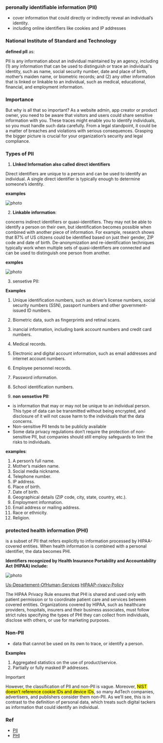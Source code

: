 ### peronally identifiable information (PII)

-  cover information that could directly or indirectly reveal an individual’s identity.
- including online identifiers like cookies and IP addresses

### National Institute of Standard and Technology

**defined pII** as:

PII is any information about an individual maintained by an agency, including (1) any information that can be used to distinguish or trace an individual‘s identity, such as name, social security number, date and place of birth, mother‘s maiden name, or biometric records; and (2) any other information that is linked or linkable to an individual, such as medical, educational, financial, and employment information.

### Importance

But why is all that so important? As a website admin, app creator or product owner, you need to be aware that visitors and users could share sensitive information with you. These traces might enable you to identify individuals, so you must handle such data carefully. From a legal standpoint, it could be a matter of breaches and violations with serious consequences. Grasping the bigger picture is crucial for your organization’s security and legal compliance.

### Types of PII

1. **LInked Information also called direct identifiers**

Direct identifiers are unique to a person and can be used to identify an individual. A single direct identifier is typically enough to determine someone’s identity.

**examples**

![photo](https://piwik.pro/wp-content/uploads/2020/10/PII_vs_personal_data_Diagram_1-1536x1164.png)

2. **Linkable information**:

concerns indirect identifiers or quasi-identifiers. They may not be able to identify a person on their own, but identification becomes possible when combined with another piece of information. For example, research shows that 87% of US citizens could be identified based on just their gender, ZIP code and date of birth. De-anonymization and re-identification techniques typically work when multiple sets of quasi-identifiers are connected and can be used to distinguish one person from another.

**exmples**

![photo](https://piwik.pro/wp-content/uploads/2020/10/PII_vs_personal_data_Diagram_2-1536x826.png)

3. sensetive PII:

**Examples**

1. Unique identification numbers, such as driver’s license numbers, social security numbers (SSN), passport numbers and other government-issued ID numbers.
2. Biometric data, such as fingerprints and retinal scans.
3. inancial information, including bank account numbers and credit card numbers.
4. Medical records.
5. Electronic and digital account information, such as email addresses and internet account numbers.
6. Employee personnel records.
7. Password information.
8. School identification numbers.

4. **non sensetive PII:**
- is information that may or may not be unique to an individual person. This type of data can be transmitted without being encrypted, and disclosure of it will not cause harm to the individuals that the data concerns.
- Non-sensitive PII tends to be publicly available
- Some data privacy regulations don’t require the protection of non-sensitive PII, but companies should still employ safeguards to limit the risks to individuals. 

**examples**:

1. A person’s full name.
2. Mother’s maiden name.
3. Social media nickname.
4. Telephone number.
5. IP address.
6. Place of birth.
7. Date of birth.
8. Geographical details (ZIP code, city, state, country, etc.).
9. Employment information.
10. Email address or mailing address.
11. Race or ethnicity.
12. Religion.

### protected health information (PHI)

is a subset of PII that refers explicitly to information processed by HIPAA-covered entities. When health information is combined with a personal identifier, the data becomes PHI.

**Identifiers recognized by Health Insurance Portability and Accountability Act (HIPAA) include:**

![photo](https://piwik.pro/wp-content/uploads/2020/10/PII_vs_personal_data_Diagram_3-1536x1496.png)

[Us-Departement-OfHuman-Services](https://www.hhs.gov/hipaa/index.html)
[HIPAAP-rivacy-Policy](https://www.hhs.gov/sites/default/files/ocr/privacy/hipaa/administrative/combined/hipaa-simplification-201303.pdf)

The HIPAA Privacy Rule ensures that PHI is shared and used only with patient permission or to coordinate patient care and services between covered entities. Organizations covered by HIPAA, such as healthcare providers, hospitals, insurers and their business associates, must follow strict rules specifying the types of PHI they can collect from individuals, disclose with others, or use for marketing purposes.

### Non-PII

- data that cannot be used on its own to trace, or identify a person.

**Examples**
1. Aggregated statistics on the use of product/service.
2. Partially or fully masked IP addresses.

>[!IMPORTANT]
> However, the classification of PII and non-PII is vague. Moreover, <mark>NIST doesn’t reference cookie IDs and device IDs</mark>, so many AdTech companies, advertisers, and publishers consider them non-PII. As we’ll see, this is in contrast to the definition of personal data, which treats such digital tackers as information that could identify an individual.

### Ref
- [PII](https://piwik.pro/blog/what-is-pii-personal-data/)
- [PHI](https://piwik.pro/glossary/protected-health-information-phi/)
